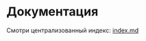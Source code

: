 <!-- neira:meta
id: NEI-20250830-Docs-Readme-Redirect
intent: docs
summary: |
  Упрощён вход в документацию: README в каталоге docs теперь указывает на централизованный индекс docs/index.md.
-->

# Документация

Смотри централизованный индекс: [index.md](index.md)

